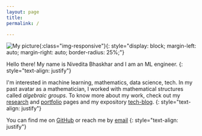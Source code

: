```yaml
---
layout: page
title: 
permalink: /

---
```



![My picture](https://avatars3.githubusercontent.com/u/54605543?s=400){:class="img-responsive"}{: style="display: block; margin-left: auto; margin-right: auto; border-radius: 25%;"}


Hello there! My name is Nivedita Bhaskhar and I am an ML engineer. 
{: style="text-align: justify"}



I'm interested in machine learning, mathematics, data science, tech. In my past avatar as a mathematician, I worked with mathematical structures called _algebraic groups_. To know more about my work, check out my [research](/research_math) and [portfolio](/portfolio) pages and my expository [tech-blog](/blog).
{: style="text-align: justify"}



You can find me on [GitHub](https://github.com/nivbhaskhar) or reach me by [email](mailto:niv.bhaskhar@gmail.com)
{: style="text-align: justify"}









